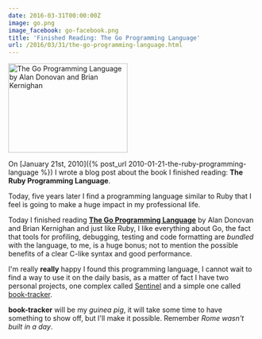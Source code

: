 ```yaml
---
date: 2016-03-31T00:00:00Z
image: go.png
image_facebook: go-facebook.png
title: 'Finished Reading: The Go Programming Language'
url: /2016/03/31/the-go-programming-language.html
---
```


<a data-flickr-embed="true" data-header="true"  href="https://www.flickr.com/photos/mariocarrion/25983863481/in/dateposted-public/" title="The Go Programming Language by Alan Donovan and Brian Kernighan"><img src="https://farm2.staticflickr.com/1470/25983863481_f9909b0ef4_m.jpg" width="240" height="180" alt="The Go Programming Language by Alan Donovan and Brian Kernighan"></a><script async src="//embedr.flickr.com/assets/client-code.js" charset="utf-8"></script>

On [January 21st, 2010]({% post_url 2010-01-21-the-ruby-programming-language %}) I wrote a blog post about the book I finished reading: **The Ruby Programming Language**.

Today, five years later I find a programming language similar to Ruby that I feel is going to make a huge impact in my professional life.

Today I finished reading **[The Go Programming Language](http://www.gopl.io/)** by Alan Donovan and Brian Kernighan and just like Ruby, I like everything about Go, the fact that tools for profiling, debugging, testing and code formatting are _bundled_ with the language, to me, is a huge bonus; not to mention the possible benefits of a clear C-like syntax and good performance.

I'm really **really** happy I found this programming language, I cannot wait to find a way to use it on the daily basis, as a matter of fact I have two personal projects, one complex called [Sentinel](https://github.com/mariocarrion/sentinel) and a simple one called [book-tracker](https://github.com/mariocarrion/book-tracker).

**book-tracker** will be my *guinea pig*, it will take some time to have something to show off, but I'll make it possible. Remember *Rome wasn't built in a day*.
